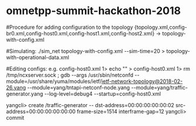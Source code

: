 # omnetpp-summit-hackathon-2018

#Procedure for adding configuration to the topology {topology.xml,config-br0.xml,config-host0.xml,config-host1.xml,config-host2.xml} -> topology-with-config.xml

#Simulating:
 ./sim_net topology-with-config.xml --sim-time=20 > topology-with-operational-data.xml

#Editing configs: e.g. config-host0.xml
1> echo "<config/>" > config-host0.xml
1> rm /tmp/ncxserver.sock ; gdb --args /usr/sbin/netconfd  --module=/usr/share/yuma/modules/ietf/ietf-network-topology@2018-02-26.yang --module=yang/tntapi-netconf-node.yang  --module=yang/traffic-generator.yang --log-level=debug4 --startup=config-host0.xml

yangcli> create /traffic-generator -- dst-address=00:00:00:00:00:02 src-address=00:00:00:00:00:00 frame-size=1514 interframe-gap=12
yangcli> commit
